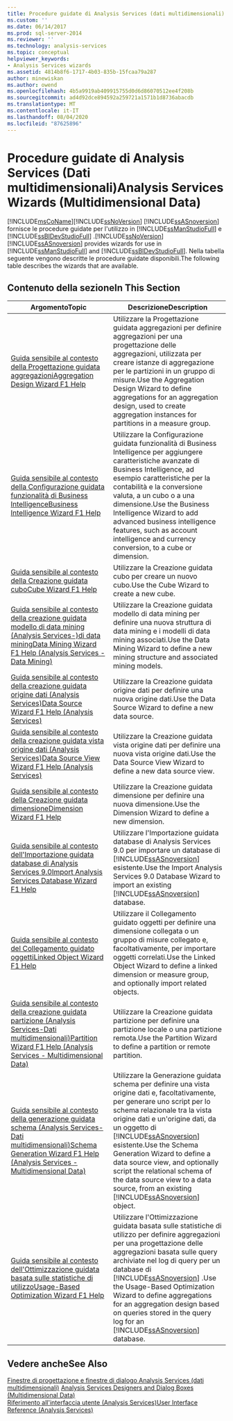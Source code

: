 ```yaml
---
title: Procedure guidate di Analysis Services (dati multidimensionali) | Microsoft Docs
ms.custom: ''
ms.date: 06/14/2017
ms.prod: sql-server-2014
ms.reviewer: ''
ms.technology: analysis-services
ms.topic: conceptual
helpviewer_keywords:
- Analysis Services wizards
ms.assetid: 4814b8f6-1717-4b03-835b-15fcaa79a287
author: minewiskan
ms.author: owend
ms.openlocfilehash: 4b5a9919ab409915755d0d6d86070512ee4f208b
ms.sourcegitcommit: ad4d92dce894592a259721a1571b1d8736abacdb
ms.translationtype: MT
ms.contentlocale: it-IT
ms.lasthandoff: 08/04/2020
ms.locfileid: "87625896"
---
```

# <a name="analysis-services-wizards-multidimensional-data"></a><span data-ttu-id="1613b-102">Procedure guidate di Analysis Services (Dati multidimensionali)</span><span class="sxs-lookup"><span data-stu-id="1613b-102">Analysis Services Wizards (Multidimensional Data)</span></span>
  [!INCLUDE[msCoName](../includes/msconame-md.md)]<span data-ttu-id="1613b-103">[!INCLUDE[ssNoVersion](../includes/ssnoversion-md.md)] [!INCLUDE[ssASnoversion](../includes/ssasnoversion-md.md)] fornisce le procedure guidate per l'utilizzo in [!INCLUDE[ssManStudioFull](../includes/ssmanstudiofull-md.md)] e [!INCLUDE[ssBIDevStudioFull](../includes/ssbidevstudiofull-md.md)] .</span><span class="sxs-lookup"><span data-stu-id="1613b-103">[!INCLUDE[ssNoVersion](../includes/ssnoversion-md.md)] [!INCLUDE[ssASnoversion](../includes/ssasnoversion-md.md)] provides wizards for use in [!INCLUDE[ssManStudioFull](../includes/ssmanstudiofull-md.md)] and [!INCLUDE[ssBIDevStudioFull](../includes/ssbidevstudiofull-md.md)].</span></span> <span data-ttu-id="1613b-104">Nella tabella seguente vengono descritte le procedure guidate disponibili.</span><span class="sxs-lookup"><span data-stu-id="1613b-104">The following table describes the wizards that are available.</span></span>  
  
## <a name="in-this-section"></a><span data-ttu-id="1613b-105">Contenuto della sezione</span><span class="sxs-lookup"><span data-stu-id="1613b-105">In This Section</span></span>  
  
|<span data-ttu-id="1613b-106">Argomento</span><span class="sxs-lookup"><span data-stu-id="1613b-106">Topic</span></span>|<span data-ttu-id="1613b-107">Descrizione</span><span class="sxs-lookup"><span data-stu-id="1613b-107">Description</span></span>|  
|-----------|-----------------|  
|[<span data-ttu-id="1613b-108">Guida sensibile al contesto della Progettazione guidata aggregazioni</span><span class="sxs-lookup"><span data-stu-id="1613b-108">Aggregation Design Wizard F1 Help</span></span>](aggregation-design-wizard-f1-help.md)|<span data-ttu-id="1613b-109">Utilizzare la Progettazione guidata aggregazioni per definire aggregazioni per una progettazione delle aggregazioni, utilizzata per creare istanze di aggregazione per le partizioni in un gruppo di misure.</span><span class="sxs-lookup"><span data-stu-id="1613b-109">Use the Aggregation Design Wizard to define aggregations for an aggregation design, used to create aggregation instances for partitions in a measure group.</span></span>|  
|[<span data-ttu-id="1613b-110">Guida sensibile al contesto della Configurazione guidata funzionalità di Business Intelligence</span><span class="sxs-lookup"><span data-stu-id="1613b-110">Business Intelligence Wizard F1 Help</span></span>](business-intelligence-wizard-f1-help.md)|<span data-ttu-id="1613b-111">Utilizzare la Configurazione guidata funzionalità di Business Intelligence per aggiungere caratteristiche avanzate di Business Intelligence, ad esempio caratteristiche per la contabilità e la conversione valuta, a un cubo o a una dimensione.</span><span class="sxs-lookup"><span data-stu-id="1613b-111">Use the Business Intelligence Wizard to add advanced business intelligence features, such as account intelligence and currency conversion, to a cube or dimension.</span></span>|  
|[<span data-ttu-id="1613b-112">Guida sensibile al contesto della Creazione guidata cubo</span><span class="sxs-lookup"><span data-stu-id="1613b-112">Cube Wizard F1 Help</span></span>](cube-wizard-f1-help.md)|<span data-ttu-id="1613b-113">Utilizzare la Creazione guidata cubo per creare un nuovo cubo.</span><span class="sxs-lookup"><span data-stu-id="1613b-113">Use the Cube Wizard to create a new cube.</span></span>|  
|[<span data-ttu-id="1613b-114">Guida sensibile al contesto della creazione guidata modello di data mining &#40;Analysis Services-&#41;di data mining</span><span class="sxs-lookup"><span data-stu-id="1613b-114">Data Mining Wizard F1 Help &#40;Analysis Services - Data Mining&#41;</span></span>](data-mining-wizard-f1-help-analysis-services-data-mining.md)|<span data-ttu-id="1613b-115">Utilizzare la Creazione guidata modello di data mining per definire una nuova struttura di data mining e i modelli di data mining associati.</span><span class="sxs-lookup"><span data-stu-id="1613b-115">Use the Data Mining Wizard to define a new mining structure and associated mining models.</span></span>|  
|[<span data-ttu-id="1613b-116">Guida sensibile al contesto della creazione guidata origine dati &#40;Analysis Services&#41;</span><span class="sxs-lookup"><span data-stu-id="1613b-116">Data Source Wizard F1 Help &#40;Analysis Services&#41;</span></span>](data-source-wizard-f1-help-analysis-services.md)|<span data-ttu-id="1613b-117">Utilizzare la Creazione guidata origine dati per definire una nuova origine dati.</span><span class="sxs-lookup"><span data-stu-id="1613b-117">Use the Data Source Wizard to define a new data source.</span></span>|  
|[<span data-ttu-id="1613b-118">Guida sensibile al contesto della creazione guidata vista origine dati &#40;Analysis Services&#41;</span><span class="sxs-lookup"><span data-stu-id="1613b-118">Data Source View Wizard F1 Help &#40;Analysis Services&#41;</span></span>](data-source-view-wizard-f1-help-analysis-services.md)|<span data-ttu-id="1613b-119">Utilizzare la Creazione guidata vista origine dati per definire una nuova vista origine dati.</span><span class="sxs-lookup"><span data-stu-id="1613b-119">Use the Data Source View Wizard to define a new data source view.</span></span>|  
|[<span data-ttu-id="1613b-120">Guida sensibile al contesto della Creazione guidata dimensione</span><span class="sxs-lookup"><span data-stu-id="1613b-120">Dimension Wizard F1 Help</span></span>](dimension-wizard-f1-help.md)|<span data-ttu-id="1613b-121">Utilizzare la Creazione guidata dimensione per definire una nuova dimensione.</span><span class="sxs-lookup"><span data-stu-id="1613b-121">Use the Dimension Wizard to define a new dimension.</span></span>|  
|[<span data-ttu-id="1613b-122">Guida sensibile al contesto dell'Importazione guidata database di Analysis Services 9.0</span><span class="sxs-lookup"><span data-stu-id="1613b-122">Import Analysis Services Database Wizard F1 Help</span></span>](import-analysis-services-database-wizard-f1-help.md)|<span data-ttu-id="1613b-123">Utilizzare l'Importazione guidata database di Analysis Services 9.0 per importare un database di [!INCLUDE[ssASnoversion](../includes/ssasnoversion-md.md)] esistente.</span><span class="sxs-lookup"><span data-stu-id="1613b-123">Use the Import Analysis Services 9.0 Database Wizard to import an existing [!INCLUDE[ssASnoversion](../includes/ssasnoversion-md.md)] database.</span></span>|  
|[<span data-ttu-id="1613b-124">Guida sensibile al contesto del Collegamento guidato oggetti</span><span class="sxs-lookup"><span data-stu-id="1613b-124">Linked Object Wizard F1 Help</span></span>](linked-object-wizard-f1-help.md)|<span data-ttu-id="1613b-125">Utilizzare il Collegamento guidato oggetti per definire una dimensione collegata o un gruppo di misure collegato e, facoltativamente, per importare oggetti correlati.</span><span class="sxs-lookup"><span data-stu-id="1613b-125">Use the Linked Object Wizard to define a linked dimension or measure group, and optionally import related objects.</span></span>|  
|[<span data-ttu-id="1613b-126">Guida sensibile al contesto della creazione guidata partizione &#40;Analysis Services-Dati multidimensionali&#41;</span><span class="sxs-lookup"><span data-stu-id="1613b-126">Partition Wizard F1 Help &#40;Analysis Services - Multidimensional Data&#41;</span></span>](partition-wizard-f1-help-analysis-services-multidimensional-data.md)|<span data-ttu-id="1613b-127">Utilizzare la Creazione guidata partizione per definire una partizione locale o una partizione remota.</span><span class="sxs-lookup"><span data-stu-id="1613b-127">Use the Partition Wizard to define a partition or remote partition.</span></span>|  
|[<span data-ttu-id="1613b-128">Guida sensibile al contesto della generazione guidata schema &#40;Analysis Services-Dati multidimensionali&#41;</span><span class="sxs-lookup"><span data-stu-id="1613b-128">Schema Generation Wizard F1 Help &#40;Analysis Services - Multidimensional Data&#41;</span></span>](schema-generation-wizard-f1-help-analysis-services-multidimensional-data.md)|<span data-ttu-id="1613b-129">Utilizzare la Generazione guidata schema per definire una vista origine dati e, facoltativamente, per generare uno script per lo schema relazionale tra la vista origine dati e un'origine dati, da un oggetto di [!INCLUDE[ssASnoversion](../includes/ssasnoversion-md.md)] esistente.</span><span class="sxs-lookup"><span data-stu-id="1613b-129">Use the Schema Generation Wizard to define a data source view, and optionally script the relational schema of the data source view to a data source, from an existing [!INCLUDE[ssASnoversion](../includes/ssasnoversion-md.md)] object.</span></span>|  
|[<span data-ttu-id="1613b-130">Guida sensibile al contesto dell'Ottimizzazione guidata basata sulle statistiche di utilizzo</span><span class="sxs-lookup"><span data-stu-id="1613b-130">Usage-Based Optimization Wizard F1 Help</span></span>](usage-based-optimization-wizard-f1-help.md)|<span data-ttu-id="1613b-131">Utilizzare l'Ottimizzazione guidata basata sulle statistiche di utilizzo per definire aggregazioni per una progettazione delle aggregazioni basata sulle query archiviate nel log di query per un database di [!INCLUDE[ssASnoversion](../includes/ssasnoversion-md.md)] .</span><span class="sxs-lookup"><span data-stu-id="1613b-131">Use the Usage-Based Optimization Wizard to define aggregations for an aggregation design based on queries stored in the query log for an [!INCLUDE[ssASnoversion](../includes/ssasnoversion-md.md)] database.</span></span>|  
  
## <a name="see-also"></a><span data-ttu-id="1613b-132">Vedere anche</span><span class="sxs-lookup"><span data-stu-id="1613b-132">See Also</span></span>  
 <span data-ttu-id="1613b-133">[Finestre di progettazione e finestre di dialogo Analysis Services &#40;dati multidimensionali&#41;](analysis-services-designers-and-dialog-boxes-multidimensional-data.md) </span><span class="sxs-lookup"><span data-stu-id="1613b-133">[Analysis Services Designers and Dialog Boxes &#40;Multidimensional Data&#41;](analysis-services-designers-and-dialog-boxes-multidimensional-data.md) </span></span>  
 [<span data-ttu-id="1613b-134">Riferimento all'interfaccia utente &#40;Analysis Services&#41;</span><span class="sxs-lookup"><span data-stu-id="1613b-134">User Interface Reference &#40;Analysis Services&#41;</span></span>](user-interface-reference-analysis-services.md)  
  
  
